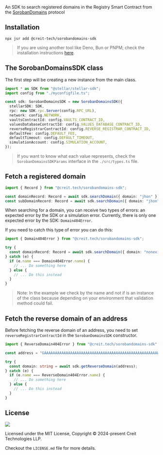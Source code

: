 An SDK to search registered domains in the Registry Smart Contract from the [SorobanDomains](https://sorobandomains.org)
protocol

## Installation

```shell
npx jsr add @creit-tech/sorobandomains-sdk
```
> If you are using another tool like Deno, Bun or PNPM; check the installation instructions [here](https://jsr.io/@creit-tech/sorobandomains-sdk). 

## The SorobanDomainsSDK class

The first step will be creating a new instance from the main class.

```typescript
import * as SDK from "@stellar/stellar-sdk";
import config from "./myconfigfile.ts";

const sdk: SorobanDomainsSDK = new SorobanDomainsSDK({
  stellarSDK: SDK,
  rpc: new SDK.rpc.Server(config.RPC_URL),
  network: config.NETWORK,
  vaultsContractId: config.VAULTS_CONTRACT_ID,
  valuesDatabaseContractId: config.VALUES_DATABASE_CONTRACT_ID,
  reverseRegistrarContractId: config.REVERSE_REGISTRAR_CONTRACT_ID,
  defaultFee: config.DEFAULT_FEE,
  defaultTimeout: config.DEFAULT_TIMEOUT,
  simulationAccount: config.SIMULATION_ACCOUNT,
});
```

> If you want to know what each value represents, check the `SorobanDomainsSDKParams` interface in the `./src/types.ts`
> file.

## Fetch a registered domain

```typescript
import { Record } from "@creit.tech/sorobandomains-sdk";

const domainRecord: Record = await sdk.searchDomain({ domain: "jhon" });
const subDomainRecord: Record = await sdk.searchDomain({ domain: "jhon", subDomain: "payments" });
```

When searching for a domain, you can receive two types of errors: an expected error by the SDK or a simulation error.
Currently, there is only one expected error by the SDK: `Domain404Error`.

If you need to catch this type of error you can do this:

```typescript
import { Domain404Error } from "@creit.tech/sorobandomains-sdk";

try {
  const domainRecord: Record = await sdk.searchDomain({ domain: "nonexistingrecord" });
} catch (e) {
  if (e.name === Domain404Error.name) {
    // ... Do something here
  } else {
    // ... Do this instead
  }
}
```

> Note: In the example we check by the name and not if is an instance of the class because depending on your environment
> that validation method could fail.

## Fetch the reverse domain of an address

Before fetching the reverse domain of an address, you need to set `reverseRegistrarContractId` in the
`SorobanDomainsSDK` constructor.

```typescript
import { ReverseDomain404Error } from "@creit.tech/sorobandomains-sdk";

const address = "GAAAAAAAAAAAAAAAAAAAAAAAAAAAAAAAAAAAAAAAAAAAAAAAAAAAAWHF";

try {
  const domain: string = await sdk.getReverseDomain(address);
} catch (e) {
  if (e.name === ReverseDomain404Error.name) {
    // ... Do something here
  } else {
    // ... Do this instead
  }
}
```

## License

![](https://img.shields.io/badge/License-MIT-lightgrey)

Licensed under the MIT License, Copyright © 2024-present Creit Technologies LLP.

Checkout the `LICENSE.md` file for more details.

